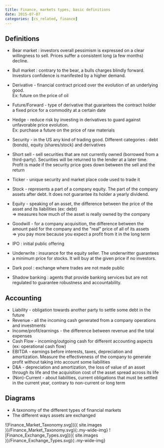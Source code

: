 ```yaml
---
title: Finance, markets types, basic definitions
date: 2015-07-07
categories: [cs_related, finance]
---
```


## Definitions
* Bear market : investors overall pessimism is expressed on a clear willingness to sell. Prices suffer a consistent long (a few months) decline.
* Bull market : contrary to the bear, a bulls charges blindly forward. Investors confidence is manifested by a higher demand.

* Derivative - financial contract priced over the evolution of an underlying good.  
  Ex: future on the price of oil
* Future/Forward - type of derivative that guarantees the contract holder a fixed price for a commodity at a certain date
* Hedge - reduce risk by investing in derivatives to guard against unfavorable price evolution.  
  Ex: purchase a future on the price of raw materials

* Security - in the US any kind of trading good. Different categories : debt (bonds), equity (shares/stock) and derivatives
* Short sell - sell securities that are not currently owned (borrowed from a third-party). Securities will be returned to the lender at a later time. Profit is made if the security price goes down between the sell and the return
* Ticker - unique security and market place code used to trade it
* Stock - represents a part of a company equity. The part of the company assets after debt. It does not guarantee its holder a yearly dividend.
* Equity - speaking of an asset, the difference between the price of the asset and its liabilities (ex: debt)  
  => measures how much of the asset is really owned by the company
* Goodwill - for a company acquisition, the difference between the amount paid for the company and the "real" price of all of its assets  
  => you pay more because you expect a profit from it in the long term
* IPO : initial public offering
* Underwrite : insurance for the equity seller. The underwritter guarantees a minimum price for stocks. It will buy at the given price if no investors.

* Dark pool : exchange where trades are not made public
* Shadow banking : agents that provide banking services but are not regulated to guarantee robustness and accountability.

## Accounting
* Liability - obligation towards another party to settle some debt in the future
* Revenue - all the incoming cash generated from a company operations and investments
* Income/profit/earnings - the difference between revenue and the total expenses
* Cash Flow - incoming/outgoing cash for different accounting aspects (ex: operational cash flow)
* EBITDA - earnings before interests, taxes, depreciation and amortization. Measure the effectiveness of the company to generate profit without taking into account some liabilities
* D&A - depreciation and amortization, the loss of value of an asset through its life and the acquisition cost of the asset spread across its life
* (Non)-Current - about liabilities, current obligations that must be settled in the current year, contrary to non-current or long term

## Diagrams
* A taxonomy of the different types of financial markets
* The different ways assets are exchanged

![Finance_Market_Taxonomy.svg]({{ site.images }}/Finance_Market_Taxonomy.svg){:.my-wide-img}
![Finance_Exchange_Types.svg]({{ site.images }}/Finance_Exchange_Types.svg){:.my-wide-img}
